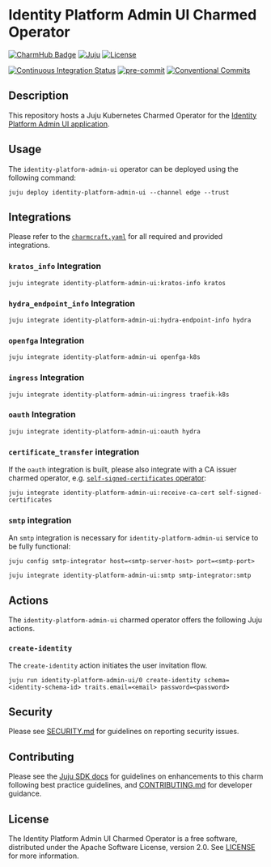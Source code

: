 # Identity Platform Admin UI Charmed Operator

[![CharmHub Badge](https://charmhub.io/identity-platform-admin-ui/badge.svg)](https://charmhub.io/identity-platform-admin-ui)
[![Juju](https://img.shields.io/badge/Juju%20-3.0+-%23E95420)](https://github.com/juju/juju)
[![License](https://img.shields.io/github/license/canonical/identity-platform-admin-ui-operator?label=License)](https://github.com/canonical/identity-platform-admin-ui-operator/blob/main/LICENSE)

[![Continuous Integration Status](https://github.com/canonical/identity-platform-admin-ui-operator/actions/workflows/on_push.yaml/badge.svg?branch=main)](https://github.com/canonical/identity-platform-admin-ui-operator/actions?query=branch%3Amain)
[![pre-commit](https://img.shields.io/badge/pre--commit-enabled-brightgreen?logo=pre-commit)](https://github.com/pre-commit/pre-commit)
[![Conventional Commits](https://img.shields.io/badge/Conventional%20Commits-1.0.0-%23FE5196.svg)](https://conventionalcommits.org)

## Description

This repository hosts a Juju Kubernetes Charmed Operator for
the [Identity Platform Admin UI application](https://github.com/canonical/identity-platform-admin-ui).

## Usage

The `identity-platform-admin-ui` operator can be deployed using the following
command:

```shell
juju deploy identity-platform-admin-ui --channel edge --trust
```

## Integrations

Please refer to the [`charmcraft.yaml`](./charmcraft.yaml) for all required and
provided integrations.

### `kratos_info` Integration

```shell
juju integrate identity-platform-admin-ui:kratos-info kratos
```

### `hydra_endpoint_info` Integration

```shell
juju integrate identity-platform-admin-ui:hydra-endpoint-info hydra
```

### `openfga` Integration

```shell
juju integrate identity-platform-admin-ui openfga-k8s
```

### `ingress` Integration

```shell
juju integrate identity-platform-admin-ui:ingress traefik-k8s
```

### `oauth` Integration

```shell
juju integrate identity-platform-admin-ui:oauth hydra
```

### `certificate_transfer` integration

If the `oauth` integration is built, please also integrate with a CA issuer
charmed operator,
e.g. [`self-signed-certificates` operator](https://github.com/canonical/self-signed-certificates-operator):

```shell
juju integrate identity-platform-admin-ui:receive-ca-cert self-signed-certificates
```

### `smtp` integration

An `smtp` integration is necessary for `identity-platform-admin-ui` service
to be fully functional:

```shell
juju config smtp-integrator host=<smtp-server-host> port=<smtp-port>

juju integrate identity-platform-admin-ui:smtp smtp-integrator:smtp
```

## Actions

The `identity-platform-admin-ui` charmed operator offers the following Juju actions.

### `create-identity`

The `create-identity` action initiates the user invitation flow.

```shell
juju run identity-platform-admin-ui/0 create-identity schema=<identity-schema-id> traits.email=<email> password=<password>
```

## Security

Please see [SECURITY.md](https://github.com/canonical/identity-platform-admin-ui-operator/blob/main/SECURITY.md)
for guidelines on reporting security issues.

## Contributing

Please see the [Juju SDK docs](https://juju.is/docs/sdk) for guidelines on
enhancements to this charm following best practice guidelines,
and [CONTRIBUTING.md](https://github.com/canonical/identity-platform-admin-ui-operator/blob/main/CONTRIBUTING.md)
for developer guidance.

## License

The Identity Platform Admin UI Charmed Operator is a free software, distributed
under the Apache Software License, version 2.0.
See [LICENSE](https://github.com/canonical/identity-platform-admin-ui-operator/blob/main/LICENSE)
for more information.
